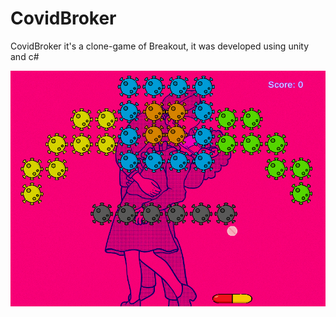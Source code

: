 # CovidBroker
CovidBroker it's a clone-game of Breakout, it was developed using unity and c#

![](img/ImageBrokerLevel.PNG )
